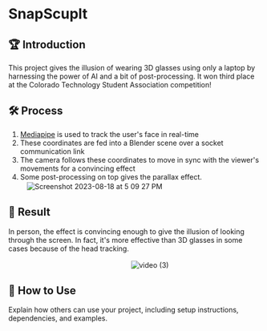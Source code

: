 # SnapScuplt

## 🏆 Introduction
  This project gives the illusion of wearing 3D glasses using only a laptop by harnessing the power of AI and a bit of post-processing. It won third place at the Colorado Technology Student Association competition!

## 🛠 Process

  1. [Mediapipe](https://google.github.io/mediapipe/solutions/face_mesh.html) is used to track the user's face in real-time
  2. These coordinates are fed into a Blender scene over a socket communication link
  3. The camera follows these coordinates to move in sync with the viewer's movements for a convincing effect
  4. Some post-processing on top gives the parallax effect.  
ㅤ![Screenshot 2023-08-18 at 5 09 27 PM](https://github.com/NoahBSchwartz/SnapSculpt/assets/44248582/2553897f-9526-4345-aff8-dbf7a8632536)




## 🎉 Result
In person, the effect is convincing enough to give the illusion of looking through the screen. In fact, it's more effective than 3D glasses in some cases because of the head tracking.

ㅤㅤㅤㅤㅤㅤㅤㅤㅤㅤㅤㅤㅤㅤㅤㅤㅤㅤㅤ![video (3)](https://github.com/NoahBSchwartz/3D-Screen-Illusion/assets/44248582/40b5c3d1-1af1-4af6-b889-17b079b56f3f)

## 🚀 How to Use

Explain how others can use your project, including setup instructions, dependencies, and examples.




